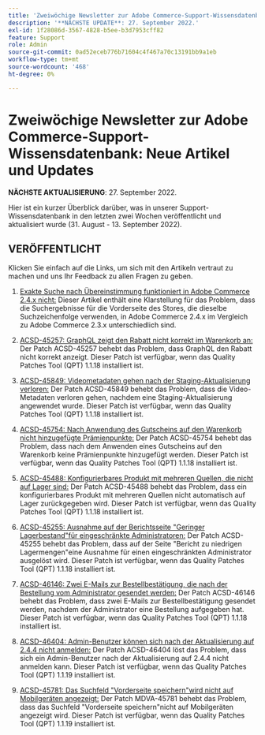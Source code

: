 ```yaml
---
title: 'Zweiwöchige Newsletter zur Adobe Commerce-Support-Wissensdatenbank: Neue Artikel und Updates'
description: '**NÄCHSTE UPDATE**: 27. September 2022.'
exl-id: 1f28086d-3567-4828-b5ee-b3d7953cff82
feature: Support
role: Admin
source-git-commit: 0ad52eceb776b71604c4f467a70c13191bb9a1eb
workflow-type: tm+mt
source-wordcount: '468'
ht-degree: 0%

---
```


# Zweiwöchige Newsletter zur Adobe Commerce-Support-Wissensdatenbank: Neue Artikel und Updates

**NÄCHSTE AKTUALISIERUNG**: 27. September 2022.

Hier ist ein kurzer Überblick darüber, was in unserer Support-Wissensdatenbank in den letzten zwei Wochen veröffentlicht und aktualisiert wurde (31. August - 13. September 2022).

## VERÖFFENTLICHT

Klicken Sie einfach auf die Links, um sich mit den Artikeln vertraut zu machen und uns Ihr Feedback zu allen Fragen zu geben.

1. [Exakte Suche nach Übereinstimmung funktioniert in Adobe Commerce 2.4.x nicht:](/help/troubleshooting/miscellaneous/exact-match-search-for-product-not-working-in-adobe-commerce.md) Dieser Artikel enthält eine Klarstellung für das Problem, dass die Suchergebnisse für die Vorderseite des Stores, die dieselbe Suchzeichenfolge verwenden, in Adobe Commerce 2.4.x im Vergleich zu Adobe Commerce 2.3.x unterschiedlich sind.

1. [ACSD-45257: GraphQL zeigt den Rabatt nicht korrekt im Warenkorb an:](/help/support-tools/patches-available-in-qpt-tool/v1-1-18/acsd-45257-graphql-doesnt-display-cart-discount-correctly.md) Der Patch ACSD-45257 behebt das Problem, dass GraphQL den Rabatt nicht korrekt anzeigt. Dieser Patch ist verfügbar, wenn das Quality Patches Tool (QPT) 1.1.18 installiert ist.

1. [ACSD-45849: Videometadaten gehen nach der Staging-Aktualisierung verloren:](/help/support-tools/patches-available-in-qpt-tool/v1-1-18/acsd-45849-video-metadata-lost-after-staging-update.md) Der Patch ACSD-45849 behebt das Problem, dass die Video-Metadaten verloren gehen, nachdem eine Staging-Aktualisierung angewendet wurde. Dieser Patch ist verfügbar, wenn das Quality Patches Tool (QPT) 1.1.18 installiert ist.

1. [ACSD-45754: Nach Anwendung des Gutscheins auf den Warenkorb nicht hinzugefügte Prämienpunkte:](https://experienceleague.adobe.com/docs/commerce-knowledge-base/kb/support-tools/patches/acsd-45754-reward-points-not-added-after-applying-coupon-to-the-cart.html) Der Patch ACSD-45754 behebt das Problem, dass nach dem Anwenden eines Gutscheins auf den Warenkorb keine Prämienpunkte hinzugefügt werden. Dieser Patch ist verfügbar, wenn das Quality Patches Tool (QPT) 1.1.18 installiert ist.

1. [ACSD-45488: Konfigurierbares Produkt mit mehreren Quellen, die nicht auf Lager sind:](/help/support-tools/patches-available-in-qpt-tool/v1-1-18/acsd-45488-configurable-product-with-multiple-sources-not-returned-to-in-stock.md) Der Patch ACSD-45488 behebt das Problem, dass ein konfigurierbares Produkt mit mehreren Quellen nicht automatisch auf Lager zurückgegeben wird. Dieser Patch ist verfügbar, wenn das Quality Patches Tool (QPT) 1.1.18 installiert ist.

1. [ACSD-45255: Ausnahme auf der Berichtsseite &quot;Geringer Lagerbestand&quot;für eingeschränkte Administratoren:](/help/support-tools/patches-available-in-qpt-tool/v1-1-18/acsd-45255-exception-on-low-stock-report-page-for-restricted-admin-user.md) Der Patch ACSD-45255 behebt das Problem, dass auf der Seite &quot;Bericht zu niedrigen Lagermengen&quot;eine Ausnahme für einen eingeschränkten Administrator ausgelöst wird. Dieser Patch ist verfügbar, wenn das Quality Patches Tool (QPT) 1.1.18 installiert ist.

1. [ACSD-46146: Zwei E-Mails zur Bestellbestätigung, die nach der Bestellung vom Administrator gesendet werden:](/help/support-tools/patches-available-in-qpt-tool/v1-1-18/acsd-46146-two-order-confirmation-emails-are-sent-after-placing-order-from-admin.md) Der Patch ACSD-46146 behebt das Problem, dass zwei E-Mails zur Bestellbestätigung gesendet werden, nachdem der Administrator eine Bestellung aufgegeben hat. Dieser Patch ist verfügbar, wenn das Quality Patches Tool (QPT) 1.1.18 installiert ist.

1. [ACSD-46404: Admin-Benutzer können sich nach der Aktualisierung auf 2.4.4 nicht anmelden:](/help/support-tools/patches-available-in-qpt-tool/v1-1-19/acsd-46404-admin-user-cannot-log-in-after-upgrading-to-2-4-4.md) Der Patch ACSD-46404 löst das Problem, dass sich ein Admin-Benutzer nach der Aktualisierung auf 2.4.4 nicht anmelden kann. Dieser Patch ist verfügbar, wenn das Quality Patches Tool (QPT) 1.1.19 installiert ist.

1. [ACSD-45781: Das Suchfeld &quot;Vorderseite speichern&quot;wird nicht auf Mobilgeräten angezeigt:](/help/support-tools/patches-available-in-qpt-tool/v1-1-19/acsd-45781-store-front-search-field-not-displayed-on-mobile.md) Der Patch MDVA-45781 behebt das Problem, dass das Suchfeld &quot;Vorderseite speichern&quot;nicht auf Mobilgeräten angezeigt wird. Dieser Patch ist verfügbar, wenn das Quality Patches Tool (QPT) 1.1.19 installiert ist.
